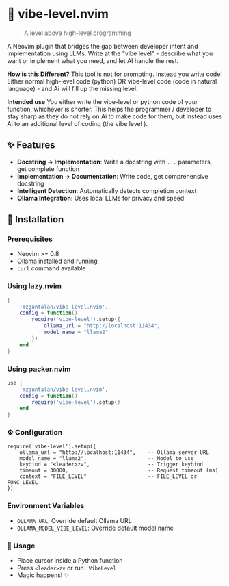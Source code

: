 # 🌊 vibe-level.nvim

> A level above high-level programming

A Neovim plugin that bridges the gap between developer intent and implementation using LLMs. Write at the "vibe level" - describe what you want or implement what you need, and let AI handle the rest.

**How is this Different?** This tool is not for prompting. Instead you write code! Either normal high-level code (python) OR vibe-level code (code in natural language) - and Ai will fill up the missing level. 

**Intended use** You either write the vibe-level or python code of your function, whichever is shorter. This helps the programmer / developer to stay sharp as they do not rely on Ai to make code for them, but instead uses Ai to an additional level of coding (the vibe level ).

## ✨ Features

- **Docstring → Implementation**: Write a docstring with `...` parameters, get complete function
- **Implementation → Documentation**: Write code, get comprehensive docstring
- **Intelligent Detection**: Automatically detects completion context
- **Ollama Integration**: Uses local LLMs for privacy and speed

## 🚀 Installation

### Prerequisites

- Neovim >= 0.8
- [Ollama](https://ollama.ai) installed and running
- `curl` command available

### Using lazy.nvim

```lua
{
    'mzguntalan/vibe-level.nvim',
    config = function()
        require('vibe-level').setup({
            ollama_url = "http://localhost:11434",
            model_name = "llama2"
        })
    end
}
```

### Using packer.nvim

```lua
use {
    'mzguntalan/vibe-level.nvim',
    config = function()
        require('vibe-level').setup()
    end
}
```

### ⚙️ Configuration

```
require('vibe-level').setup({
    ollama_url = "http://localhost:11434",    -- Ollama server URL
    model_name = "llama2",                    -- Model to use
    keybind = "<leader>zv",                   -- Trigger keybind
    timeout = 30000,                          -- Request timeout (ms)
    context = "FILE_LEVEL"                    -- FILE_LEVEL or FUNC_LEVEL
})
```

### Environment Variables

- `OLLAMA_URL`: Override default Ollama URL
- `OLLAMA_MODEL_VIBE_LEVEL`: Override default model name

### 🎯 Usage

- Place cursor inside a Python function
- Press `<leader>zv` or run `:VibeLevel`
- Magic happens! ✨

